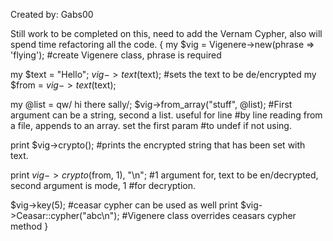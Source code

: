 Created by: Gabs00

Still work to be completed on this, need to add the Vernam Cypher, also will spend time refactoring all the code.
{
my $vig = Vigenere->new(phrase => 'flying');		#create Vigenere class, phrase is required

my $text = "Hello"; $vig->text($text);			    #sets the text to be de/encrypted
my $from = $vig->text($text);

my @list = qw/ hi there sally/;
$vig->from_array("stuff", @list);			          #First argument can be a string, second a list. useful for line
							                                  #by line reading from a file, appends to an array. set the first param 
							                                  #to undef if not using.

print $vig->crypto();					                  #prints the encrypted string that has been set with text.

print $vig->crypto($from, 1), "\n";			        #1 argument for, text to be en/decrypted, second argument is mode, 1 
                                                #for decryption.

$vig->key(5);						                        #ceasar cypher can be used as well
print $vig->Ceasar::cypher("abc\n");			      #Vigenere class overrides ceasars cypher method
}
